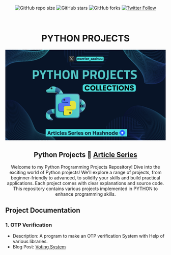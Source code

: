 <div align="center">

![GitHub repo size](https://img.shields.io/github/repo-size/codeaashu/python-projects)
  ![GitHub stars](https://img.shields.io/github/stars/codeaashu/python-projects?style=social)
  ![GitHub forks](https://img.shields.io/github/forks/codeaashu/python-projects?style=social)
[![Twitter Follow](https://img.shields.io/twitter/follow/warrior_aashuu?style=social)](https://twitter.com/intent/follow?screen_name=warrior_aashuu)

<br />
  <h1 align="center"><b>PYTHON PROJECTS</b></h1>
  
  <img src="./assets/python projects cover.png" />

  <h2 align="center">Python Projects 🚀 <a href="https://codeaashu.hashnode.dev/series/python-projects">Article Series</a></h2>

Welcome to my Python Programming Projects Repository! Dive into the exciting world of Python projects! We'll explore a range of projects, from beginner-friendly to advanced, to solidify your skills and build practical applications. Each project comes with clear explanations and source code. This repository contains various projects implemented in PYTHON to enhance programming skills.

</div>

## 
## Project Documentation

### 1. OTP Verification

- Description: A program to make an OTP verification System with Help of various libraries.
- Blog Post: [Voting System](https://codeaashu.hashnode.dev/otp-verification-using-python)
